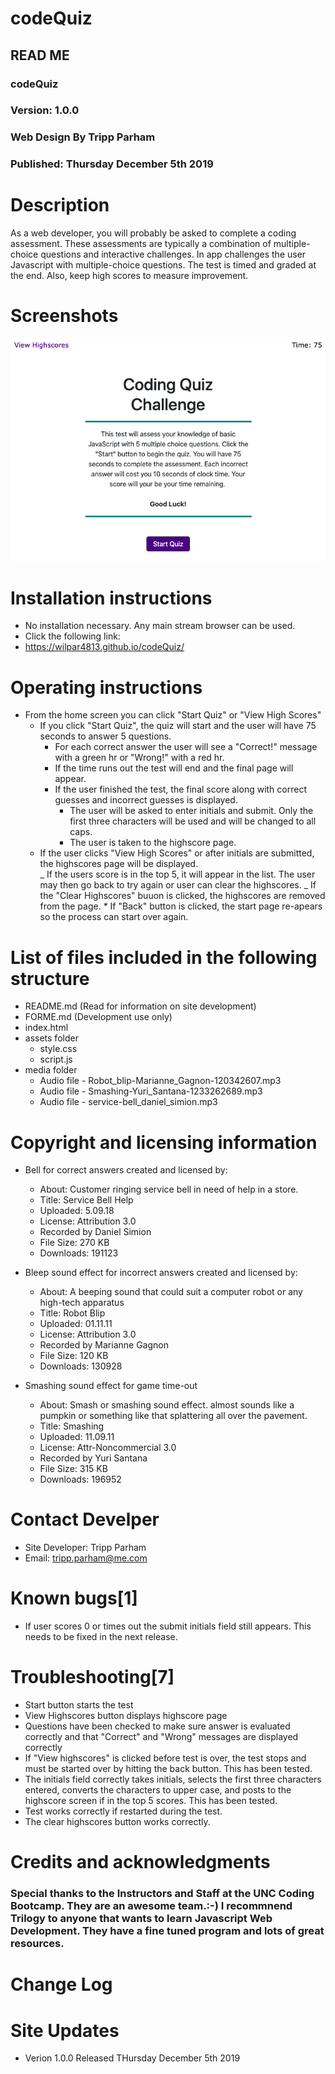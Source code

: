 # codeQuiz

## READ ME

### codeQuiz

### Version: 1.0.0

### Web Design By Tripp Parham

### Published: Thursday December 5th 2019

# Description

As a web developer, you will probably be asked to complete a coding assessment. These assessments are typically a combination of multiple-choice questions and interactive challenges. In app challenges the user Javascript with multiple-choice questions. The test is timed and graded at the end. Also, keep high scores to measure improvement.

# Screenshots

![Code Quiz Image](./assets/codeQuiz.png)

# Installation instructions

-   No installation necessary. Any main stream browser can be used.
-   Click the following link:
-   https://wilpar4813.github.io/codeQuiz/

# Operating instructions

-   From the home screen you can click "Start Quiz" or "View High Scores"
    -   If you click "Start Quiz", the quiz will start and the user will have 75 seconds to answer 5 questions.
        -   For each correct answer the user will see a "Correct!" message with a green hr or "Wrong!" with a red hr.
        -   If the time runs out the test will end and the final page will appear.
        -   If the user finished the test, the final score along with correct guesses and incorrect guesses is displayed.
            -   The user will be asked to enter initials and submit. Only the first three characters will be used and will be changed to all caps.
            -   The user is taken to the highscore page.
    -   If the user clicks "View High Scores" or after initials are submitted, the highscores page will be displayed.  
         _ If the users score is in the top 5, it will appear in the list. The user may then go back to try again or user can clear the highscores.
        _ If the "Clear Highscores" buuon is clicked, the highscores are removed from the page. \* If "Back" button is clicked, the start page re-apears so the process can start over again.

# List of files included in the following structure

-   README.md (Read for information on site development)
-   FORME.md (Development use only)
-   index.html
-   assets folder
    -   style.css
    -   script.js
-   media folder
    -   Audio file - Robot_blip-Marianne_Gagnon-120342607.mp3
    -   Audio file - Smashing-Yuri_Santana-1233262689.mp3
    -   Audio file - service-bell_daniel_simion.mp3

# Copyright and licensing information

-   Bell for correct answers created and licensed by:

    -   About: Customer ringing service bell in need of help in a store.
    -   Title: Service Bell Help
    -   Uploaded: 5.09.18
    -   License: Attribution 3.0
    -   Recorded by Daniel Simion
    -   File Size: 270 KB
    -   Downloads: 191123

-   Bleep sound effect for incorrect answers created and licensed by:

    -   About: A beeping sound that could suit a computer robot or any high-tech apparatus
    -   Title: Robot Blip
    -   Uploaded: 01.11.11
    -   License: Attribution 3.0
    -   Recorded by Marianne Gagnon
    -   File Size: 120 KB
    -   Downloads: 130928

-   Smashing sound effect for game time-out
    -   About: Smash or smashing sound effect. almost sounds like a pumpkin or something like that splattering all over the pavement.
    -   Title: Smashing
    -   Uploaded: 11.09.11
    -   License: Attr-Noncommercial 3.0
    -   Recorded by Yuri Santana
    -   File Size: 315 KB
    -   Downloads: 196952

# Contact Develper

-   Site Developer: Tripp Parham
-   Email: tripp.parham@me.com

# Known bugs[1]

-   If user scores 0 or times out the submit initials field still appears. This needs to be fixed in the next release.

# Troubleshooting[7]

-   Start button starts the test
-   View Highscores button displays highscore page
-   Questions have been checked to make sure answer is evaluated correctly and that "Correct" and "Wrong" messages are displayed correctly
-   If "View highscores" is clicked before test is over, the test stops and must be started over by hitting the back button. This has been tested.
-   The initials field correctly takes initials, selects the first three characters entered, converts the characters to upper case, and posts to the highscore screen if in the top 5 scores. This has been tested.
-   Test works correctly if restarted during the test.
-   The clear highscores button works correctly.

# Credits and acknowledgments

### Special thanks to the Instructors and Staff at the UNC Coding Bootcamp. They are an awesome team.:-) I recommnend Trilogy to anyone that wants to learn Javascript Web Development. They have a fine tuned program and lots of great resources.

# Change Log

# Site Updates

-   Verion 1.0.0 Released THursday December 5th 2019
